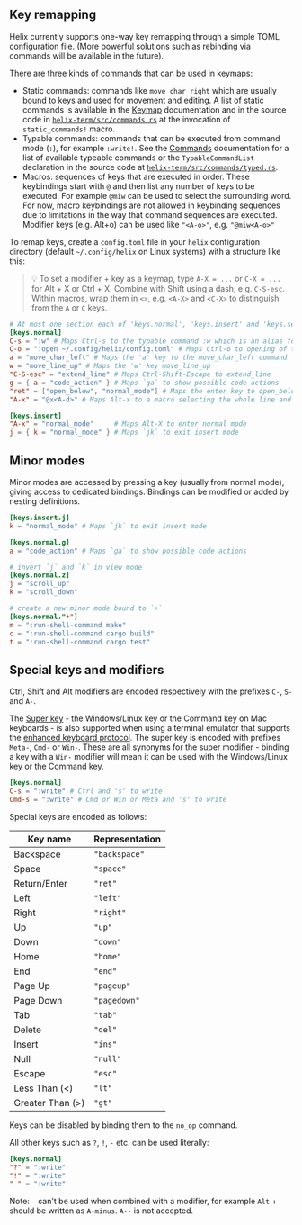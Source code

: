 ## Key remapping

Helix currently supports one-way key remapping through a simple TOML configuration
file. (More powerful solutions such as rebinding via commands will be
available in the future).

There are three kinds of commands that can be used in keymaps:

* Static commands: commands like `move_char_right` which are usually bound to
  keys and used for movement and editing. A list of static commands is
  available in the [Keymap](./keymap.html) documentation and in the source code
  in [`helix-term/src/commands.rs`](https://github.com/helix-editor/helix/blob/master/helix-term/src/commands.rs)
  at the invocation of `static_commands!` macro.
* Typable commands: commands that can be executed from command mode (`:`), for
  example `:write!`. See the [Commands](./commands.md) documentation for a
  list of available typeable commands or the `TypableCommandList` declaration in
  the source code at [`helix-term/src/commands/typed.rs`](https://github.com/helix-editor/helix/blob/master/helix-term/src/commands/typed.rs).
* Macros: sequences of keys that are executed in order. These keybindings
  start with `@` and then list any number of keys to be executed. For example
  `@miw` can be used to select the surrounding word. For now, macro keybindings
  are not allowed in keybinding sequences due to limitations in the way that
  command sequences are executed. Modifier keys (e.g. Alt+o) can be used
  like `"<A-o>"`, e.g. `"@miw<A-o>"`

To remap keys, create a `config.toml` file in your `helix` configuration
directory (default `~/.config/helix` on Linux systems) with a structure like
this:

> 💡 To set a modifier + key as a keymap, type `A-X = ...` or  `C-X = ...` for Alt + X or Ctrl + X. Combine with Shift using a dash, e.g. `C-S-esc`. 
> Within macros, wrap them in `<>`, e.g. `<A-X>` and `<C-X>` to distinguish from the `A` or `C` keys.

```toml
# At most one section each of 'keys.normal', 'keys.insert' and 'keys.select'
[keys.normal]
C-s = ":w" # Maps Ctrl-s to the typable command :w which is an alias for :write (save file)
C-o = ":open ~/.config/helix/config.toml" # Maps Ctrl-o to opening of the helix config file
a = "move_char_left" # Maps the 'a' key to the move_char_left command
w = "move_line_up" # Maps the 'w' key move_line_up
"C-S-esc" = "extend_line" # Maps Ctrl-Shift-Escape to extend_line
g = { a = "code_action" } # Maps `ga` to show possible code actions
"ret" = ["open_below", "normal_mode"] # Maps the enter key to open_below then re-enter normal mode
"A-x" = "@x<A-d>" # Maps Alt-x to a macro selecting the whole line and deleting it without yanking it

[keys.insert]
"A-x" = "normal_mode"     # Maps Alt-X to enter normal mode
j = { k = "normal_mode" } # Maps `jk` to exit insert mode
```

## Minor modes

Minor modes are accessed by pressing a key (usually from normal mode), giving access to dedicated bindings. Bindings
can be modified or added by nesting definitions.

```toml
[keys.insert.j]
k = "normal_mode" # Maps `jk` to exit insert mode

[keys.normal.g]
a = "code_action" # Maps `ga` to show possible code actions

# invert `j` and `k` in view mode
[keys.normal.z]
j = "scroll_up"
k = "scroll_down"

# create a new minor mode bound to `+`
[keys.normal."+"]
m = ":run-shell-command make"
c = ":run-shell-command cargo build"
t = ":run-shell-command cargo test"
```

## Special keys and modifiers

Ctrl, Shift and Alt modifiers are encoded respectively with the prefixes `C-`, `S-` and `A-`.

The [Super key](https://en.wikipedia.org/wiki/Super_key_(keyboard_button)) - the Windows/Linux
key or the Command key on Mac keyboards - is also supported when using a terminal emulator that
supports the [enhanced keyboard protocol](https://github.com/helix-editor/helix/wiki/Terminal-Support#enhanced-keyboard-protocol).
The super key is encoded with prefixes `Meta-`, `Cmd-` or `Win-`. These are all synonyms for the
super modifier - binding a key with a `Win-` modifier will mean it can be used with the
Windows/Linux key or the Command key.

```toml
[keys.normal]
C-s = ":write" # Ctrl and 's' to write
Cmd-s = ":write" # Cmd or Win or Meta and 's' to write
```

Special keys are encoded as follows:

| Key name         | Representation |
| ---              | ---            |
| Backspace        | `"backspace"`  |
| Space            | `"space"`      |
| Return/Enter     | `"ret"`        |
| Left             | `"left"`       |
| Right            | `"right"`      |
| Up               | `"up"`         |
| Down             | `"down"`       |
| Home             | `"home"`       |
| End              | `"end"`        |
| Page Up          | `"pageup"`     |
| Page Down        | `"pagedown"`   |
| Tab              | `"tab"`        |
| Delete           | `"del"`        |
| Insert           | `"ins"`        |
| Null             | `"null"`       |
| Escape           | `"esc"`        |
| Less Than (<)    | `"lt"`         |
| Greater Than (>) | `"gt"`         |

Keys can be disabled by binding them to the `no_op` command.

All other keys such as `?`, `!`, `-` etc. can be used literally:

```toml
[keys.normal]
"?" = ":write"
"!" = ":write"
"-" = ":write"
```

Note: `-` can't be used when combined with a modifier, for example `Alt` + `-` should be written as `A-minus`. `A--` is not accepted.
